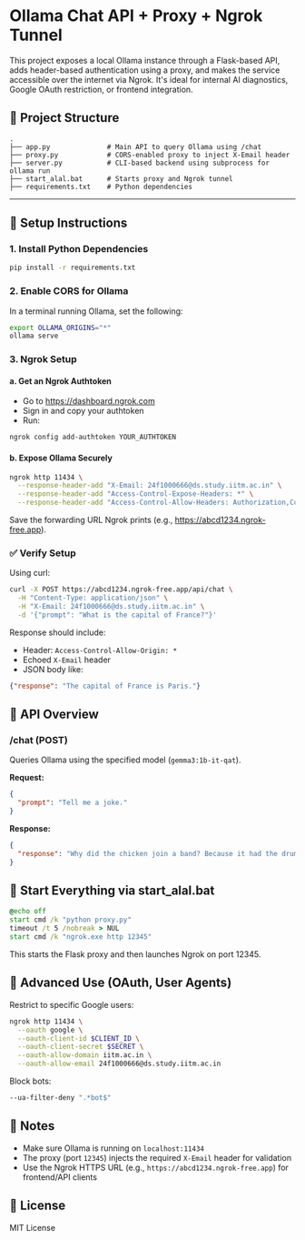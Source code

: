 # Ollama Chat API + Proxy + Ngrok Tunnel

This project exposes a local Ollama instance through a Flask-based API, adds header-based authentication using a proxy, and makes the service accessible over the internet via Ngrok. It's ideal for internal AI diagnostics, Google OAuth restriction, or frontend integration.

## 📁 Project Structure

```
.
├── app.py              # Main API to query Ollama using /chat
├── proxy.py            # CORS-enabled proxy to inject X-Email header
├── server.py           # CLI-based backend using subprocess for ollama run
├── start_alal.bat      # Starts proxy and Ngrok tunnel
├── requirements.txt    # Python dependencies
```
---

## 🔧 Setup Instructions

### 1. Install Python Dependencies

```bash
pip install -r requirements.txt
```

### 2. Enable CORS for Ollama

In a terminal running Ollama, set the following:

```bash
export OLLAMA_ORIGINS="*"
ollama serve
```

### 3. Ngrok Setup

#### a. Get an Ngrok Authtoken

- Go to https://dashboard.ngrok.com
- Sign in and copy your authtoken
- Run:

```bash
ngrok config add-authtoken YOUR_AUTHTOKEN
```

#### b. Expose Ollama Securely

```bash
ngrok http 11434 \
  --response-header-add "X-Email: 24f1000666@ds.study.iitm.ac.in" \
  --response-header-add "Access-Control-Expose-Headers: *" \
  --response-header-add "Access-Control-Allow-Headers: Authorization,Content-Type,User-Agent,Accept,Ngrok-skip-browser-warning"
```

Save the forwarding URL Ngrok prints (e.g., https://abcd1234.ngrok-free.app).

### ✅ Verify Setup

Using curl:

```bash
curl -X POST https://abcd1234.ngrok-free.app/api/chat \
  -H "Content-Type: application/json" \
  -H "X-Email: 24f1000666@ds.study.iitm.ac.in" \
  -d '{"prompt": "What is the capital of France?"}'
```

Response should include:

- Header: `Access-Control-Allow-Origin: *`
- Echoed `X-Email` header
- JSON body like:
```json
{"response": "The capital of France is Paris."}
```

## 🧠 API Overview

### /chat (POST)

Queries Ollama using the specified model (`gemma3:1b-it-qat`).

**Request:**
```json
{
  "prompt": "Tell me a joke."
}
```

**Response:**
```json
{
  "response": "Why did the chicken join a band? Because it had the drumsticks!"
}
```

## 🔄 Start Everything via start_alal.bat

```bat
@echo off
start cmd /k "python proxy.py"
timeout /t 5 /nobreak > NUL
start cmd /k "ngrok.exe http 12345"
```

This starts the Flask proxy and then launches Ngrok on port 12345.

## 🧪 Advanced Use (OAuth, User Agents)

Restrict to specific Google users:

```bash
ngrok http 11434 \
  --oauth google \
  --oauth-client-id $CLIENT_ID \
  --oauth-client-secret $SECRET \
  --oauth-allow-domain iitm.ac.in \
  --oauth-allow-email 24f1000666@ds.study.iitm.ac.in
```

Block bots:

```bash
--ua-filter-deny ".*bot$"
```

## 📌 Notes

- Make sure Ollama is running on `localhost:11434`
- The proxy (port `12345`) injects the required `X-Email` header for validation
- Use the Ngrok HTTPS URL (e.g., `https://abcd1234.ngrok-free.app`) for frontend/API clients

## 📄 License

MIT License

